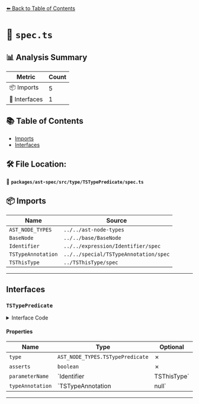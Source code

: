[⬅️ Back to Table of Contents](../../../../../index.md)

# 📄 `spec.ts`

## 📊 Analysis Summary

| Metric | Count |
|--------|-------|
| 📦 Imports | 5 |
| 📐 Interfaces | 1 |

## 📚 Table of Contents

- [Imports](#imports)
- [Interfaces](#interfaces)

## 🛠️ File Location:
📂 **`packages/ast-spec/src/type/TSTypePredicate/spec.ts`**

## 📦 Imports

| Name | Source |
|------|--------|
| `AST_NODE_TYPES` | `../../ast-node-types` |
| `BaseNode` | `../../base/BaseNode` |
| `Identifier` | `../../expression/Identifier/spec` |
| `TSTypeAnnotation` | `../../special/TSTypeAnnotation/spec` |
| `TSThisType` | `../TSThisType/spec` |


---

## Interfaces

### `TSTypePredicate`

<details><summary>Interface Code</summary>

```ts
export interface TSTypePredicate extends BaseNode {
  type: AST_NODE_TYPES.TSTypePredicate;
  asserts: boolean;
  parameterName: Identifier | TSThisType;
  typeAnnotation: TSTypeAnnotation | null;
}
```
</details>

#### Properties

| Name | Type | Optional | Description |
|------|------|----------|-------------|
| `type` | `AST_NODE_TYPES.TSTypePredicate` | ✗ |  |
| `asserts` | `boolean` | ✗ |  |
| `parameterName` | `Identifier | TSThisType` | ✗ |  |
| `typeAnnotation` | `TSTypeAnnotation | null` | ✗ |  |


---